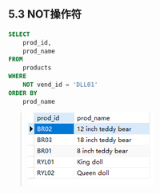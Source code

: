 ## 5.3 NOT操作符

```sql
SELECT
	prod_id,
	prod_name 
FROM
	products 
WHERE
	NOT vend_id = 'DLL01' 
ORDER BY
	prod_name
```

> ![image-20240302082555516](./assets/image-20240302082555516.png)